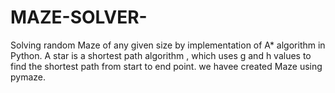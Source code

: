 # MAZE-SOLVER-
Solving random Maze of any given size by implementation of A* algorithm in Python.
A star is a shortest path algorithm , which uses g and h values to find the shortest path from start to end point.
we havee created Maze using pymaze.
